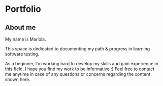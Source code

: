 # Portfolio
## About me
My name is Mariola. 

This space is dedicated to documenting my path & progress in learning software testing.

As a beginner, I'm working hard to develop my skills and gain experience in this field. I hope you find my work to be informative :)
Feel free to contact me anytime in case of any questions or concerns regarding the content shown here.
